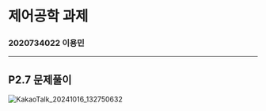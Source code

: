 # **제어공학 과제**
### 2020734022 이용민
------
## P2.7 문제풀이

![KakaoTalk_20241016_132750632](https://github.com/user-attachments/assets/682e2c49-5019-458d-ab70-41814c3331c5)
